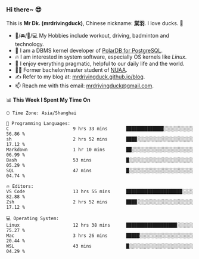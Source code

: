 ### Hi there~ 😎

This is **Mr Dk. (mrdrivingduck)**, Chinese nickname: **棠羽**. I love ducks. 🦆

- 💪/🚘/🏸/💻 My Hobbies include workout, driving, badminton and technology.
- 🍊 I am a DBMS kernel developer of [PolarDB for PostgreSQL](https://github.com/ApsaraDB/PolarDB-for-PostgreSQL).
- 🔥 I am interested in system software, especially OS kernels like *Linux*.
- 🔧 I enjoy everything pragmatic, helpful to our daily life and the world.
- 👨‍🎓 Former bachelor/master student of [NUAA](https://en.wikipedia.org/wiki/Nanjing_University_of_Aeronautics_and_Astronautics).
- ✍ Refer to my blog at: [mrdrivingduck.github.io/blog](https://mrdrivingduck.github.io/blog/).
- 📫 Reach me with this email: [mrdrivingduck@gmail.com](mailto:mrdrivingduck@gmail.com).

<!--START_SECTION:waka-->
📊 **This Week I Spent My Time On** 

```text
🕑︎ Time Zone: Asia/Shanghai

💬 Programming Languages: 
C                        9 hrs 33 mins       ██████████████░░░░░░░░░░░   56.86 % 
sh                       2 hrs 52 mins       ████░░░░░░░░░░░░░░░░░░░░░   17.12 % 
Markdown                 1 hr 10 mins        ██░░░░░░░░░░░░░░░░░░░░░░░   06.99 % 
Bash                     53 mins             █░░░░░░░░░░░░░░░░░░░░░░░░   05.29 % 
SQL                      47 mins             █░░░░░░░░░░░░░░░░░░░░░░░░   04.74 % 

🔥 Editors: 
VS Code                  13 hrs 55 mins      █████████████████████░░░░   82.88 % 
Zsh                      2 hrs 52 mins       ████░░░░░░░░░░░░░░░░░░░░░   17.12 % 

💻 Operating System: 
Linux                    12 hrs 38 mins      ███████████████████░░░░░░   75.27 % 
Mac                      3 hrs 26 mins       █████░░░░░░░░░░░░░░░░░░░░   20.44 % 
WSL                      43 mins             █░░░░░░░░░░░░░░░░░░░░░░░░   04.29 % 
```


<!--END_SECTION:waka-->

<!-- ![Mr Dk.'s GitHub Stats](https://github-readme-stats.vercel.app/api?username=mrdrivingduck&count_private&show_icons=true&theme=buefy) -->

<!-- ![Most Used Languages](https://github-readme-stats.vercel.app/api/top-langs/?username=mrdrivingduck&exclude_repo=mips32-CPU,snort-tcp-socket&theme=buefy&layout=compact&langs_count=10) -->


<!--
**mrdrivingduck/mrdrivingduck** is a ✨ _special_ ✨ repository because its `README.md` (this file) appears on your GitHub profile.

Here are some ideas to get you started:

- 🔭 I’m currently working on ...
- 🌱 I’m currently learning ...
- 👯 I’m looking to collaborate on ...
- 🤔 I’m looking for help with ...
- 💬 Ask me about ...
- 📫 How to reach me: ...
- 😄 Pronouns: ...
- ⚡ Fun fact: ...
-->
